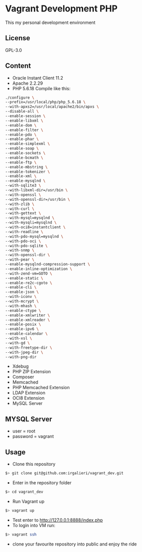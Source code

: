 # Vagrant Development PHP
This my personal development environment

## License
GPL-3.0

## Content
* Oracle Instant Client 11.2
* Apache 2.2.29
* PHP 5.6.18 Compile like this:

```bash
./configure \
--prefix=/usr/local/php/php_5.6.18 \
--with-apxs2=/usr/local/apache2/bin/apxs \
--disable-all \
--enable-session \
--enable-libxml \
--enable-dom \
--enable-filter \
--enable-pdo \
--enable-phar \
--enable-simplexml \
--enable-soap \
--enable-sockets \
--enable-bcmath \
--enable-ftp \
--enable-mbstring \
--enable-tokenizer \
--enable-xml \
--enable-mysqlnd \
--with-sqlite3 \
--with-libxml-dir=/usr/bin \
--with-openssl \
--with-openssl-dir=/usr/bin \
--with-zlib \
--with-curl \
--with-gettext \
--with-mysql=mysqlnd \
--with-mysqli=mysqlnd \
--with-oci8=instantclient \
--with-readline \
--with-pdo-mysql=mysqlnd \
--with-pdo-oci \
--with-pdo-sqlite \
--with-snmp \
--with-openssl-dir \
--with-pear \
--enable-mysqlnd-compression-support \
--enable-inline-optimization \
--with-zend-vm=GOTO \
--enable-static \
--enable-re2c-cgoto \
--enable-cli \
--enable-json \
--with-iconv \
--with-mcrypt \
--with-mhash \
--enable-ctype \
--enable-xmlwriter \
--enable-xmlreader \
--enable-posix \
--enable-ipv6 \
--enable-calendar \
--with-xsl \
--with-gd \
--with-freetype-dir \
--with-jpeg-dir \
--with-png-dir
```
* Xdebug
* PHP ZIP Extension
* Composer
* Memcached
* PHP Memcached Extension
* LDAP Extension
* OCI8 Extension
* MySQL Server

## MYSQL Server
* user = root
* password = vagrant

## Usage
* Clone this repository
```bash
$> git clone git@github.com:irgalieri/vagrant_dev.git
```
* Enter in the repository folder
```bash
$> cd vagrant_dev
```
* Run Vagrant up
```bash
$> vagrant up
```
* Test enter to http://127.0.0.1:8888/index.php
* To login into VM run:
```bash
$> vagrant ssh
```
* clone your favourite repository into public and enjoy the ride
